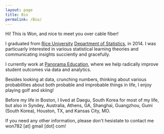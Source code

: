 ```yaml
---
layout: page
title: Bio
permalink: /Bio/
---
```


Hi! This is Won, and nice to meet you over cable fiber!

I graduated from [Rice University](https://www.rice.edu) [Department of Statistics](https://statistics.rice.edu), in 2014.
I was particuarly interested in various statistical learning theories and communicating insights succiently and gracefully.

I currently work at [Panorama Education](https://www.panoramaed.com), where we help radically improve student outcomes via data and analytics.

Besides looking at data, crunching numbers, thinking about various probabilities about both probable and improbable things in life,
I enjoy playing golf and skiing!

Before my life in Boston, I lived at Daegu, South Korea for most of my life, but also in Syndey, Australia, Athens, GA, Shanghai, Guangzhou, Gumi (South Korea), Houston, TX, and Kansas City, MO.

If you need any other information, please don't hesistate to contact me won782 [at] gmail [dot] com!